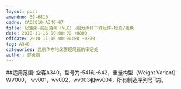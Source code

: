 ```yaml
---
layout: post
amendno: 39-6816
cadno: CAD2010-A340-07
title: 起落架-前起落架（NLG）-阻力撑杆下臂组件-检查/更换
date: 2010-11-16 00:00:00 +0800
effdate: 2010-11-16 00:00:00 +0800
tag: A340
categories: 民航华东地区管理局适航审定处
author: 郭勇刚
---
```


##适用范围:
空客A340，型号为-541和-642，重量构型（Weight Variant）WV000， wv001，wv002，wv003和wv004，所有制造序列号飞机

